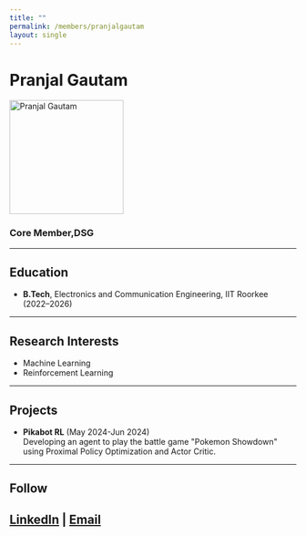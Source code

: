 ```yaml
---
title: ""
permalink: /members/pranjalgautam
layout: single
---
```

# Pranjal Gautam
<img src="{{ site.baseurl }}/assets/images/members/y23/pranjal.jpg" width="200" height="200" alt="Pranjal Gautam">

### Core Member,DSG

---
## Education  
- **B.Tech**, Electronics and Communication Engineering, IIT Roorkee (2022–2026)  
---
## Research Interests  
- Machine Learning
- Reinforcement Learning 
---
## Projects  
- **Pikabot RL** (May 2024-Jun 2024)  
  Developing an agent to play the battle game "Pokemon Showdown" using Proximal Policy Optimization and Actor Critic.
---
## Follow
[LinkedIn](https://linkedin.com/in/pranjal-gautam-bb4918285) | [Email](mailto:pranjal_g1@ece.iitr.ac.in)
---
